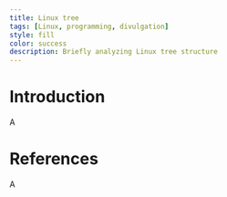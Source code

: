 ```yaml
---
title: Linux tree
tags: [Linux, programming, divulgation]
style: fill
color: success
description: Briefly analyzing Linux tree structure
---
```


# Introduction

A

# References

A


